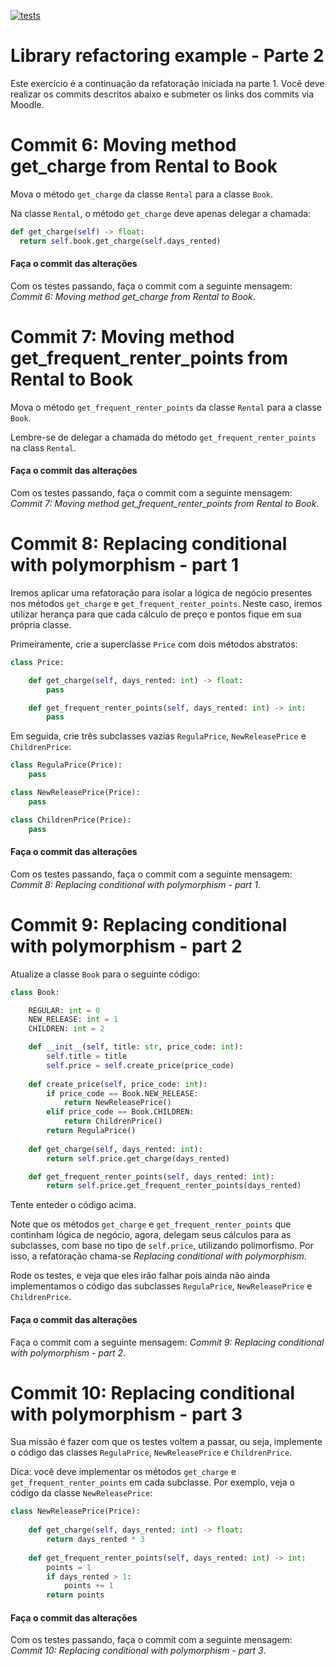[![tests](https://github.com/andrehora/library/actions/workflows/tests.yml/badge.svg)](https://github.com/andrehora/library/actions/workflows/tests.yml)

# Library refactoring example - Parte 2

Este exercício é a continuação da refatoração iniciada na parte 1.
Você deve realizar os commits descritos abaixo e submeter os links dos commits via Moodle.

# Commit 6: Moving method get_charge from Rental to Book

Mova o método `get_charge` da classe `Rental` para a classe `Book`.

Na classe `Rental`, o método `get_charge` deve apenas delegar a chamada:

```python
def get_charge(self) -> float:                
  return self.book.get_charge(self.days_rented)
```

#### Faça o commit das alterações
Com os testes passando, faça o commit com a seguinte mensagem: *Commit 6: Moving method get_charge from Rental to Book*.

# Commit 7: Moving method get_frequent_renter_points from Rental to Book

Mova o método `get_frequent_renter_points` da classe `Rental` para a classe `Book`.

Lembre-se de delegar a chamada do método `get_frequent_renter_points` na class `Rental`. 

#### Faça o commit das alterações
Com os testes passando, faça o commit com a seguinte mensagem: *Commit 7: Moving method get_frequent_renter_points from Rental to Book*.

# Commit 8: Replacing conditional with polymorphism - part 1

Iremos aplicar uma refatoração para isolar a lógica de negócio presentes nos métodos `get_charge` e `get_frequent_renter_points`.
Neste caso, iremos utilizar herança para que cada cálculo de preço e pontos fique em sua própria classe.

Primeiramente, crie a superclasse `Price` com dois métodos abstratos:

```python
class Price:

    def get_charge(self, days_rented: int) -> float:
        pass

    def get_frequent_renter_points(self, days_rented: int) -> int:
        pass
```

Em seguida, crie três subclasses vazias `RegulaPrice`, `NewReleasePrice` e `ChildrenPrice`:

```python
class RegulaPrice(Price):
    pass

class NewReleasePrice(Price):
    pass

class ChildrenPrice(Price):
    pass
```

#### Faça o commit das alterações
Com os testes passando, faça o commit com a seguinte mensagem: *Commit 8: Replacing conditional with polymorphism - part 1*.

# Commit 9: Replacing conditional with polymorphism - part 2

Atualize a classe `Book` para o seguinte código:

```python
class Book:

    REGULAR: int = 0
    NEW_RELEASE: int = 1
    CHILDREN: int = 2

    def __init__(self, title: str, price_code: int):
        self.title = title
        self.price = self.create_price(price_code)
    
    def create_price(self, price_code: int):  
        if price_code == Book.NEW_RELEASE:
            return NewReleasePrice()
        elif price_code == Book.CHILDREN:
            return ChildrenPrice()
        return RegulaPrice()
    
    def get_charge(self, days_rented: int):
        return self.price.get_charge(days_rented)

    def get_frequent_renter_points(self, days_rented: int):
        return self.price.get_frequent_renter_points(days_rented)
```

Tente enteder o código acima.

Note que os métodos `get_charge` e `get_frequent_renter_points` que continham lógica de negócio, agora, delegam seus cálculos para as subclasses, com base no tipo de `self.price`, utilizando polimorfismo.
Por isso, a refatoração chama-se *Replacing conditional with polymorphism*.

Rode os testes, e veja que eles irão falhar pois ainda não ainda implementamos o código das subclasses `RegulaPrice`, `NewReleasePrice` e `ChildrenPrice`.

#### Faça o commit das alterações
Faça o commit com a seguinte mensagem: *Commit 9: Replacing conditional with polymorphism - part 2*.

# Commit 10: Replacing conditional with polymorphism - part 3

Sua missão é fazer com que os testes voltem a passar, ou seja, implemente o código das classes `RegulaPrice`, `NewReleasePrice` e `ChildrenPrice`.

Dica: você deve implementar os métodos `get_charge` e `get_frequent_renter_points` em cada subclasse.
Por exemplo, veja o código da classe `NewReleasePrice`:

```python
class NewReleasePrice(Price):
    
    def get_charge(self, days_rented: int) -> float:
        return days_rented * 3
    
    def get_frequent_renter_points(self, days_rented: int) -> int:
        points = 1
        if days_rented > 1:
            points += 1
        return points
```

#### Faça o commit das alterações
Com os testes passando, faça o commit com a seguinte mensagem: *Commit 10: Replacing conditional with polymorphism - part 3*.
